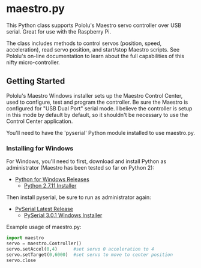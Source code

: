 ﻿maestro.py
==========

This Python class supports Pololu's Maestro servo controller over USB serial. Great for use with the Raspberry Pi.

The class includes methods to control servos (position, speed, acceleration), read servo position, and start/stop Maestro scripts.  See Pololu's on-line documentation to learn about the full capabilities of this nifty micro-controller.

## Getting Started

Pololu's Maestro Windows installer sets up the Maestro Control Center, used to configure, test and program the controller.  Be sure the Maestro is configured for "USB Dual Port" serial mode. I believe the controller is setup in this mode by default by default, so it shouldn't be necessary to use the Control Center application.

You'll need to have the 'pyserial' Python module installed to use maestro.py.

### Installing for Windows

For Windows, you'll need to first, download and install Python as administrator (Maestro has been tested so far on Python 2):
  - [Python for Windows Releases](https://www.python.org/downloads/windows/)
    - [Python 2.7.11 Installer](https://www.python.org/downloads/release/python-2711/)

Then install pyserial, be sure to run as administrator again:
  - [PySerial Latest Release](https://pypi.python.org/pypi/pyserial)
    - [PySerial 3.0.1 Windows Installer](https://pypi.python.org/packages/6b/a6/0206c0517b508a640408db26310b4666083ad8bfd612f5a4d2bc796005b9/pyserial-3.0.1.win32.exe#md5=a3dbae2ca647e90dbb262d62093302ea)

Example usage of maestro.py:

```python
import maestro
servo = maestro.Controller()
servo.setAccel(0,4)      #set servo 0 acceleration to 4
servo.setTarget(0,6000)  #set servo to move to center position
servo.close
```
